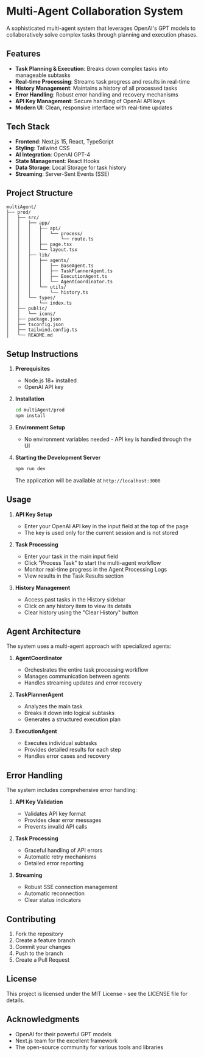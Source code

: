 # Multi-Agent Collaboration System

A sophisticated multi-agent system that leverages OpenAI's GPT models to collaboratively solve complex tasks through planning and execution phases.

## Features

- **Task Planning & Execution**: Breaks down complex tasks into manageable subtasks
- **Real-time Processing**: Streams task progress and results in real-time
- **History Management**: Maintains a history of all processed tasks
- **Error Handling**: Robust error handling and recovery mechanisms
- **API Key Management**: Secure handling of OpenAI API keys
- **Modern UI**: Clean, responsive interface with real-time updates

## Tech Stack

- **Frontend**: Next.js 15, React, TypeScript
- **Styling**: Tailwind CSS
- **AI Integration**: OpenAI GPT-4
- **State Management**: React Hooks
- **Data Storage**: Local Storage for task history
- **Streaming**: Server-Sent Events (SSE)

## Project Structure

```
multiAgent/
├── prod/
│   ├── src/
│   │   ├── app/
│   │   │   ├── api/
│   │   │   │   └── process/
│   │   │   │       └── route.ts
│   │   │   ├── page.tsx
│   │   │   └── layout.tsx
│   │   ├── lib/
│   │   │   ├── agents/
│   │   │   │   ├── BaseAgent.ts
│   │   │   │   ├── TaskPlannerAgent.ts
│   │   │   │   ├── ExecutionAgent.ts
│   │   │   │   └── AgentCoordinator.ts
│   │   │   └── utils/
│   │   │       └── history.ts
│   │   └── types/
│   │       └── index.ts
│   ├── public/
│   │   └── icons/
│   ├── package.json
│   ├── tsconfig.json
│   ├── tailwind.config.ts
│   └── README.md
```

## Setup Instructions

1. **Prerequisites**
   - Node.js 18+ installed
   - OpenAI API key

2. **Installation**
   ```bash
   cd multiAgent/prod
   npm install
   ```

3. **Environment Setup**
   - No environment variables needed - API key is handled through the UI

4. **Starting the Development Server**
   ```bash
   npm run dev
   ```
   The application will be available at `http://localhost:3000`

## Usage

1. **API Key Setup**
   - Enter your OpenAI API key in the input field at the top of the page
   - The key is used only for the current session and is not stored

2. **Task Processing**
   - Enter your task in the main input field
   - Click "Process Task" to start the multi-agent workflow
   - Monitor real-time progress in the Agent Processing Logs
   - View results in the Task Results section

3. **History Management**
   - Access past tasks in the History sidebar
   - Click on any history item to view its details
   - Clear history using the "Clear History" button

## Agent Architecture

The system uses a multi-agent approach with specialized agents:

1. **AgentCoordinator**
   - Orchestrates the entire task processing workflow
   - Manages communication between agents
   - Handles streaming updates and error recovery

2. **TaskPlannerAgent**
   - Analyzes the main task
   - Breaks it down into logical subtasks
   - Generates a structured execution plan

3. **ExecutionAgent**
   - Executes individual subtasks
   - Provides detailed results for each step
   - Handles error cases and recovery

## Error Handling

The system includes comprehensive error handling:

1. **API Key Validation**
   - Validates API key format
   - Provides clear error messages
   - Prevents invalid API calls

2. **Task Processing**
   - Graceful handling of API errors
   - Automatic retry mechanisms
   - Detailed error reporting

3. **Streaming**
   - Robust SSE connection management
   - Automatic reconnection
   - Clear status indicators

## Contributing

1. Fork the repository
2. Create a feature branch
3. Commit your changes
4. Push to the branch
5. Create a Pull Request

## License

This project is licensed under the MIT License - see the LICENSE file for details.

## Acknowledgments

- OpenAI for their powerful GPT models
- Next.js team for the excellent framework
- The open-source community for various tools and libraries
